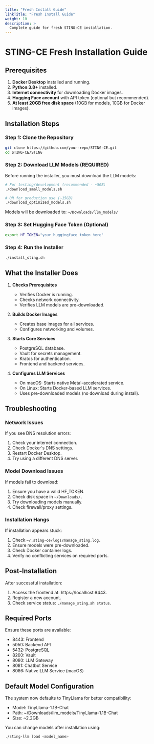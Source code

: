 ```yaml
---
title: "Fresh Install Guide"
linkTitle: "Fresh Install Guide"
weight: 10
description: >
  Complete guide for fresh STING-CE installation.
---
```


# STING-CE Fresh Installation Guide

## Prerequisites

1. **Docker Desktop** installed and running.
2. **Python 3.8+** installed.
3. **Internet connectivity** for downloading Docker images.
4. **Hugging Face account** with API token (optional but recommended).
5. **At least 20GB free disk space** (10GB for models, 10GB for Docker images).

## Installation Steps

### Step 1: Clone the Repository
```bash
git clone https://github.com/your-repo/STING-CE.git
cd STING-CE/STING
```

### Step 2: Download LLM Models (REQUIRED)
Before running the installer, you must download the LLM models:

```bash
# For testing/development (recommended - ~5GB)
./download_small_models.sh

# OR for production use (~15GB)
./download_optimized_models.sh
```

Models will be downloaded to: `~/Downloads/llm_models/`

### Step 3: Set Hugging Face Token (Optional)
```bash
export HF_TOKEN="your_huggingface_token_here"
```

### Step 4: Run the Installer
```bash
./install_sting.sh
```

## What the Installer Does

1. **Checks Prerequisites**
   - Verifies Docker is running.
   - Checks network connectivity.
   - Verifies LLM models are pre-downloaded.

2. **Builds Docker Images**
   - Creates base images for all services.
   - Configures networking and volumes.

3. **Starts Core Services**
   - PostgreSQL database.
   - Vault for secrets management.
   - Kratos for authentication.
   - Frontend and backend services.

4. **Configures LLM Services**
   - On macOS: Starts native Metal-accelerated service.
   - On Linux: Starts Docker-based LLM services.
   - Uses pre-downloaded models (no download during install).

## Troubleshooting

### Network Issues
If you see DNS resolution errors:
1. Check your internet connection.
2. Check Docker's DNS settings.
3. Restart Docker Desktop.
4. Try using a different DNS server.

### Model Download Issues
If models fail to download:
1. Ensure you have a valid HF_TOKEN.
2. Check disk space in `~/Downloads/`.
3. Try downloading models manually.
4. Check firewall/proxy settings.

### Installation Hangs
If installation appears stuck:
1. Check `~/.sting-ce/logs/manage_sting.log`.
2. Ensure models were pre-downloaded.
3. Check Docker container logs.
4. Verify no conflicting services on required ports.

## Post-Installation

After successful installation:
1. Access the frontend at: https://localhost:8443.
2. Register a new account.
3. Check service status: `./manage_sting.sh status`.

## Required Ports

Ensure these ports are available:
- 8443: Frontend
- 5050: Backend API
- 5432: PostgreSQL
- 8200: Vault
- 8080: LLM Gateway
- 8081: Chatbot Service
- 8086: Native LLM Service (macOS)

## Default Model Configuration

The system now defaults to TinyLlama for better compatibility:
- Model: TinyLlama-1.1B-Chat
- Path: ~/Downloads/llm_models/TinyLlama-1.1B-Chat
- Size: ~2.2GB

You can change models after installation using:
```bash
./sting-llm load <model_name>
```